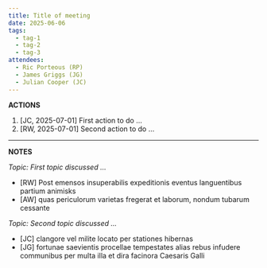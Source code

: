 ```yaml
---
title: Title of meeting
date: 2025-06-06
tags:
  - tag-1
  - tag-2
  - tag-3
attendees: 
  - Ric Porteous (RP)
  - James Griggs (JG)
  - Julian Cooper (JC)
---
```


**ACTIONS**

1. [JC, 2025-07-01] First action to do ...
2. [RW, 2025-07-01] Second action to do ... 

---

**NOTES**

*Topic: First topic discussed ...*
- [RW] Post emensos insuperabilis expeditionis eventus languentibus partium animisks
- [AW] quas periculorum varietas fregerat et laborum, nondum tubarum cessante

*Topic: Second topic discussed ...*
- [JC] clangore vel milite locato per stationes hibernas
- [JG] fortunae saevientis procellae tempestates alias rebus infudere communibus per multa illa et dira facinora Caesaris Galli


